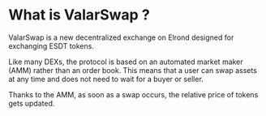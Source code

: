 # What is ValarSwap ?

ValarSwap is a new decentralized exchange on Elrond designed for exchanging ESDT tokens.&#x20;

Like many DEXs, the protocol is based on an automated market maker (AMM) rather than an order book. This means that a user can swap assets at any time and does not need to wait for a buyer or seller.&#x20;

Thanks to the AMM, as soon as a swap occurs, the relative price of tokens gets updated.
